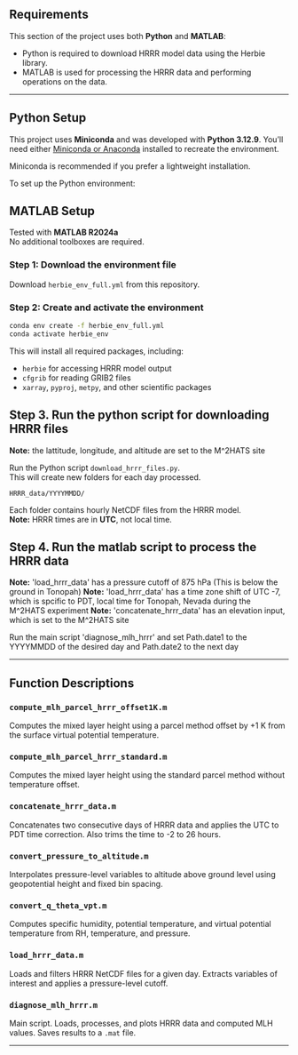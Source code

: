 ## Requirements

This section of the project uses both **Python** and **MATLAB**:

- Python is required to download HRRR model data using the Herbie library.
- MATLAB is used for processing the HRRR data and performing operations on the data.
---

## Python Setup

This project uses **Miniconda** and was developed with **Python 3.12.9**. You’ll need either [Miniconda or Anaconda](https://docs.conda.io/en/latest/miniconda.html#latest-miniconda-installer-links) installed to recreate the environment.

Miniconda is recommended if you prefer a lightweight installation.

To set up the Python environment:

## MATLAB Setup

Tested with **MATLAB R2024a**  
No additional toolboxes are required.

### Step 1: Download the environment file

Download `herbie_env_full.yml` from this repository.

### Step 2: Create and activate the environment

```bash
conda env create -f herbie_env_full.yml
conda activate herbie_env
```

This will install all required packages, including:
- `herbie` for accessing HRRR model output
- `cfgrib` for reading GRIB2 files
- `xarray`, `pyproj`, `metpy`, and other scientific packages

## Step 3. Run the python script for downloading HRRR files

**Note:** the lattitude, longitude, and altitude are set to the M^2HATS site

Run the Python script `download_hrrr_files.py`.  
This will create new folders for each day processed.

```
HRRR_data/YYYYMMDD/
```

Each folder contains hourly NetCDF files from the HRRR model.  
**Note:** HRRR times are in **UTC**, not local time.

## Step 4. Run the matlab script to process the HRRR data

**Note:** 'load_hrrr_data' has a pressure cutoff of 875 hPa (This is below the ground in Tonopah)
**Note:** 'load_hrrr_data' has a time zone shift of UTC -7, which is spcific to PDT, local time for Tonopah, Nevada during the M^2HATS experiment
**Note:** 'concatenate_hrrr_data' has an elevation input, which is set to the M^2HATS site

Run the main script 'diagnose_mlh_hrrr' and set Path.date1 to the YYYYMMDD of the desired day and Path.date2 to the next day 

---

## Function Descriptions

### `compute_mlh_parcel_hrrr_offset1K.m`
Computes the mixed layer height using a parcel method offset by +1 K from the surface virtual potential temperature.

### `compute_mlh_parcel_hrrr_standard.m`
Computes the mixed layer height using the standard parcel method without temperature offset.

### `concatenate_hrrr_data.m`
Concatenates two consecutive days of HRRR data and applies the UTC to PDT time correction. Also trims the time to -2 to 26 hours.

### `convert_pressure_to_altitude.m`
Interpolates pressure-level variables to altitude above ground level using geopotential height and fixed bin spacing.

### `convert_q_theta_vpt.m`
Computes specific humidity, potential temperature, and virtual potential temperature from RH, temperature, and pressure.

### `load_hrrr_data.m`
Loads and filters HRRR NetCDF files for a given day. Extracts variables of interest and applies a pressure-level cutoff.

### `diagnose_mlh_hrrr.m`
Main script. Loads, processes, and plots HRRR data and computed MLH values. Saves results to a `.mat` file.

---
